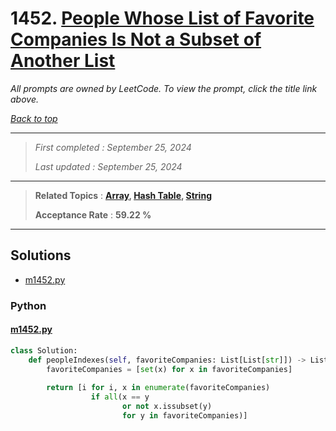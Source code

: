 # 1452. [People Whose List of Favorite Companies Is Not a Subset of Another List](<https://leetcode.com/problems/people-whose-list-of-favorite-companies-is-not-a-subset-of-another-list>)

*All prompts are owned by LeetCode. To view the prompt, click the title link above.*

*[Back to top](<../README.md>)*

------

> *First completed : September 25, 2024*
>
> *Last updated : September 25, 2024*

------

> **Related Topics** : **[Array](<by_topic/Array.md>), [Hash Table](<by_topic/Hash Table.md>), [String](<by_topic/String.md>)**
>
> **Acceptance Rate** : **59.22 %**

------

## Solutions

- [m1452.py](<../my-submissions/m1452.py>)
### Python
#### [m1452.py](<../my-submissions/m1452.py>)
```Python
class Solution:
    def peopleIndexes(self, favoriteCompanies: List[List[str]]) -> List[int]:
        favoriteCompanies = [set(x) for x in favoriteCompanies]
        
        return [i for i, x in enumerate(favoriteCompanies) 
                  if all(x == y 
                         or not x.issubset(y) 
                         for y in favoriteCompanies)]

```


